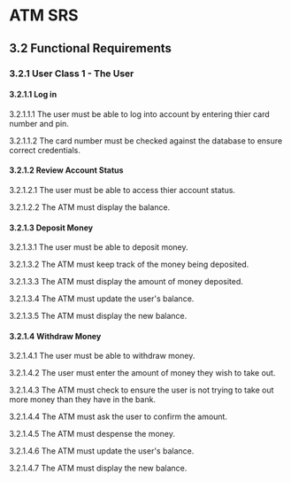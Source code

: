 # ATM SRS
## 3.2 Functional Requirements
### 3.2.1 User Class 1 - The User
#### 3.2.1.1 Log in
3.2.1.1.1 The user must be able to log into account by entering thier card number and pin.

3.2.1.1.2 The card number must be checked against the database to ensure correct credentials.
#### 3.2.1.2 Review Account Status
3.2.1.2.1 The user must be able to access thier account status.

3.2.1.2.2 The ATM must display the balance.
#### 3.2.1.3 Deposit Money
3.2.1.3.1 The user must be able to deposit money. 

3.2.1.3.2 The ATM must keep track of the money being deposited.

3.2.1.3.3 The ATM must display the amount of money deposited.

3.2.1.3.4 The ATM must update the user's balance.

3.2.1.3.5 The ATM must display the new balance.
#### 3.2.1.4 Withdraw Money
3.2.1.4.1 The user must be able to withdraw money.

3.2.1.4.2 The user must enter the amount of money they wish to take out.

3.2.1.4.3 The ATM must check to ensure the user is not trying to take out more money than they have in the bank.

3.2.1.4.4 The ATM must ask the user to confirm the amount.

3.2.1.4.5 The ATM must despense the money.

3.2.1.4.6 The ATM must update the user's balance.

3.2.1.4.7 The ATM must display the new balance.